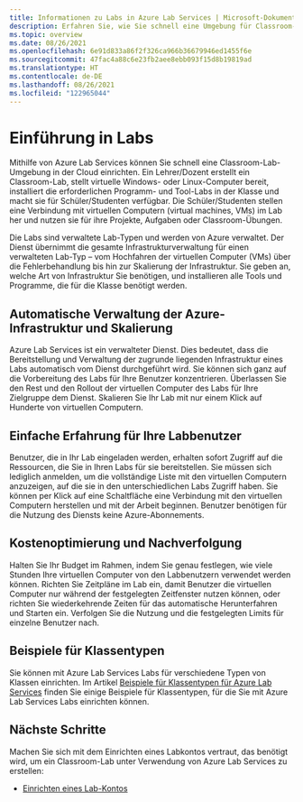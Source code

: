 ```yaml
---
title: Informationen zu Labs in Azure Lab Services | Microsoft-Dokumentation
description: Erfahren Sie, wie Sie schnell eine Umgebung für Classroom-Labs in der Cloud einrichten. Konfigurieren Sie ein Lab mit einer Vorlagen-VM mit der für die Klasse erforderlichen Software, und erstellen Sie eine Kopie der VM, die für jeden Kursteilnehmer verfügbar ist.
ms.topic: overview
ms.date: 08/26/2021
ms.openlocfilehash: 6e91d833a86f2f326ca966b36679946ed1455f6e
ms.sourcegitcommit: 47fac4a88c6e23fb2aee8ebb093f15d8b19819ad
ms.translationtype: HT
ms.contentlocale: de-DE
ms.lasthandoff: 08/26/2021
ms.locfileid: "122965044"
---
```

# <a name="introduction-to-labs"></a>Einführung in Labs
Mithilfe von Azure Lab Services können Sie schnell eine Classroom-Lab-Umgebung in der Cloud einrichten. Ein Lehrer/Dozent erstellt ein Classroom-Lab, stellt virtuelle Windows- oder Linux-Computer bereit, installiert die erforderlichen Programm- und Tool-Labs in der Klasse und macht sie für Schüler/Studenten verfügbar. Die Schüler/Studenten stellen eine Verbindung mit virtuellen Computern (virtual machines, VMs) im Lab her und nutzen sie für ihre Projekte, Aufgaben oder Classroom-Übungen. 

Die Labs sind verwaltete Lab-Typen und werden von Azure verwaltet. Der Dienst übernimmt die gesamte Infrastrukturverwaltung für einen verwalteten Lab-Typ – vom Hochfahren der virtuellen Computer (VMs) über die Fehlerbehandlung bis hin zur Skalierung der Infrastruktur. Sie geben an, welche Art von Infrastruktur Sie benötigen, und installieren alle Tools und Programme, die für die Klasse benötigt werden. 

## <a name="automatic-management-of-azure-infrastructure-and-scale"></a>Automatische Verwaltung der Azure-Infrastruktur und Skalierung 
Azure Lab Services ist ein verwalteter Dienst. Dies bedeutet, dass die Bereitstellung und Verwaltung der zugrunde liegenden Infrastruktur eines Labs automatisch vom Dienst durchgeführt wird. Sie können sich ganz auf die Vorbereitung des Labs für Ihre Benutzer konzentrieren. Überlassen Sie den Rest und den Rollout der virtuellen Computer des Labs für Ihre Zielgruppe dem Dienst. Skalieren Sie Ihr Lab mit nur einem Klick auf Hunderte von virtuellen Computern.

## <a name="simple-experience-for-your-lab-users"></a>Einfache Erfahrung für Ihre Labbenutzer 
Benutzer, die in Ihr Lab eingeladen werden, erhalten sofort Zugriff auf die Ressourcen, die Sie in Ihren Labs für sie bereitstellen. Sie müssen sich lediglich anmelden, um die vollständige Liste mit den virtuellen Computern anzuzeigen, auf die sie in den unterschiedlichen Labs Zugriff haben. Sie können per Klick auf eine Schaltfläche eine Verbindung mit den virtuellen Computern herstellen und mit der Arbeit beginnen. Benutzer benötigen für die Nutzung des Diensts keine Azure-Abonnements. 

## <a name="cost-optimization-and-tracking"></a>Kostenoptimierung und Nachverfolgung  
Halten Sie Ihr Budget im Rahmen, indem Sie genau festlegen, wie viele Stunden Ihre virtuellen Computer von den Labbenutzern verwendet werden können. Richten Sie Zeitpläne im Lab ein, damit Benutzer die virtuellen Computer nur während der festgelegten Zeitfenster nutzen können, oder richten Sie wiederkehrende Zeiten für das automatische Herunterfahren und Starten ein. Verfolgen Sie die Nutzung und die festgelegten Limits für einzelne Benutzer nach.

## <a name="example-class-types"></a>Beispiele für Klassentypen
Sie können mit Azure Lab Services Labs für verschiedene Typen von Klassen einrichten. Im Artikel [Beispiele für Klassentypen für Azure Lab Services](class-types.md) finden Sie einige Beispiele für Klassentypen, für die Sie mit Azure Lab Services Labs einrichten können. 

## <a name="next-steps"></a>Nächste Schritte
Machen Sie sich mit dem Einrichten eines Labkontos vertraut, das benötigt wird, um ein Classroom-Lab unter Verwendung von Azure Lab Services zu erstellen:

- [Einrichten eines Lab-Kontos](tutorial-setup-lab-account.md)
